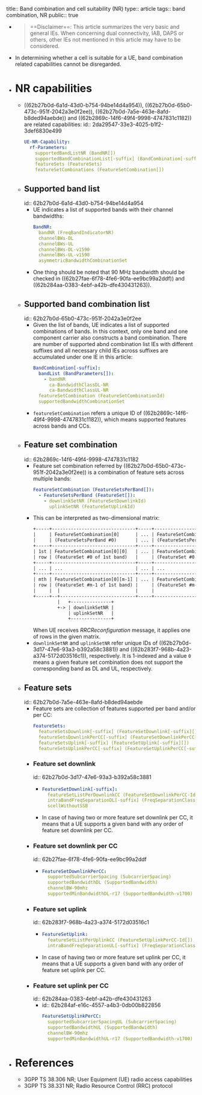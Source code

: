 title:: Band combination and cell suitability (NR)
type:: article
tags:: band combination, NR
public:: true

- > ==Disclaimer==: This article summarizes the very basic and general IEs. When concerning dual connectivity, IAB, DAPS or others, other IEs not mentioned in this article may have to be considered.
- In determining whether a cell is suitable for a UE, band combination related capabilities cannot be disregarded.
- # NR capabilities
	- ((62b27b0d-6a1d-43d0-b754-94be14d4a954)), ((62b27b0d-65b0-473c-951f-2042a3e0f2ee)), ((62b27b0d-7a5e-463e-8afd-b8ded94aebde)) and ((62b2869c-14f6-49f4-9998-4747831c1182)) are related capabilities:
	  id:: 2da29547-33e3-4025-b1f2-3def6830e499
	  ```yml
	  UE-NR-Capability:
	    rf-Parameters:
	      supportedBandListNR (BandNR[])
	      supportedBandCombinationList[-suffix] (BandCombination[-suffix][])
	      featureSets (FeatureSets)
	      featureSetCombinations (FeatureSetCombination[])
	  ```
	- ## Supported band list
	  id:: 62b27b0d-6a1d-43d0-b754-94be14d4a954
		- UE indicates a list of supported bands with their channel bandwidths:
		  ```yml
		  BandNR:
		    bandNR (FreqBandIndicatorNR)
		    channelBWs-DL
		    channelBWs-UL
		    channelBWs-DL-v1590
		    channelBWs-UL-v1590
		    asymmetricBandwidthCombinationSet
		  ```
		- One thing should be noted that 90 MHz bandwidth should be checked in ((62b27fae-6f78-4fe6-90fa-ee9bc99a2ddf)) and ((62b284aa-0383-4ebf-a42b-dfe430431263)).
	- ## Supported band combination list
	  id:: 62b27b0d-65b0-473c-951f-2042a3e0f2ee
		- Given the list of bands, UE indicates a list of supported combinations of bands. In this context, only one band and one component carrier also constructs a band combination.
		  There are number of supported abnd combination list IEs with different suffixes and all necessary child IEs across suffixes are accumulated under one IE in this article:
		  ```yml
		  BandCombination[-suffix]:
		    bandList (BandParameters[]):
		      - bandNR
		        ca-BandwidthClassDL-NR
		        ca-BandwidthClassUL-NR
		    featureSetCombination (FeatureSetCombinationId)
		    supportedBandwidthCombinationSet
		  ```
		- `featureSetCombination` refers a unique ID of ((62b2869c-14f6-49f4-9998-4747831c1182)), which means supported features across bands and CCs.
	- ## Feature set combination
	  id:: 62b2869c-14f6-49f4-9998-4747831c1182
		- Feature set combination referred by ((62b27b0d-65b0-473c-951f-2042a3e0f2ee)) is a combination of feature sets across multiple bands:
		  ```yml
		  FeatureSetCombination (FeatureSetsPerBand[]):
		    - FeatureSetsPerBand (FeatureSet[]):
		      - downlinkSetNR (FeatureSetDownlinkId)
		        uplinkSetNR (FeatureSetUplinkId)
		  ```
		- This can be interpreted as two-dimensional matrix:
		  ```txt
		  +-----+-------------------------------+-----+---------------------------------+
		  |     | FeatureSetCombination[0]      | ... | FeatureSetCombination[n-1]      |
		  |     | (FeatureSetsPerBand #0)       | ... | (FeatureSetsPerBand #n-1)       |
		  +-----+-------------------------------+-----+---------------------------------+
		  | 1st | FeatureSetCombination[0][0]   | ... | FeatureSetCombination[n-1][0]   |
		  | row | (FeatureSet #0 of 1st band)   |     | (FeatureSet #0 of nth band)     |
		  +-----+-------------------------------+-----+---------------------------------+
		  | ... | ...                           | ... | ...                             |
		  +-----+-------------------------------+-----+---------------------------------+
		  | mth | FeatureSetCombination[0][m-1] | ... | FeatureSetCombination[n-1][m-1] |
		  | row | (FeatureSet #m-1 of 1st band) |     | (FeatureSet #m-1 of nth band) * |
		  |     |  |                            |     |                                 |
		  +-----+--+----------------------------+-----+---------------------------------+
		           |   +---------------+
		           +-> | downlinkSetNR |
		               | uplinkSetNR   |
		               +---------------+
		  ```
		  When UE receives _RRCReconfiguration_ message, it applies one of rows in the given matrix.
		- `downlinkSetNR` and `uplinkSetNR` refer unique IDs of ((62b27b0d-3d17-47e6-93a3-b392a58c3881)) and ((62b283f7-968b-4a23-a374-5172d03516c1)), respectively. It is 1-indexed and a value `0` means a given feature set combination does not support the corresponding band as DL and UL, respectively.
	- ## Feature sets
	  id:: 62b27b0d-7a5e-463e-8afd-b8ded94aebde
		- Feature sets are collection of features supported per band and/or per CC:
		  ```yml
		  FeatureSets:
		    featureSetsDownlink[-suffix] (FeatureSetDownlink[-suffix][])
		    featureSetsDownlinkPerCC[-suffix] (FeatureSetDownlinkPerCC[-suffix][])
		    featureSetsUplink[-suffix] (FeatureSetUplink[-suffix][])
		    featureSetsUplinkPerCC[-suffix] (FeatureSetUplinkPerCC[-suffix][])
		  ```
		- ### Feature set downlink
		  id:: 62b27b0d-3d17-47e6-93a3-b392a58c3881
			- ```yml
			  FeatureSetDownlink[-suffix]:
			    featureSetListPerDownlinkCC (FeatureSetDownlinkPerCC-Id[])
			    intraBandFreqSeparationDL[-suffix] (FreqSeparationClass, FreqSeparationClassDL[-suffix])
			    scellWithoutSSB
			  ```
			- In case of having two or more feature set downlink per CC, it means that a UE supports a given band with any order of feature set downlink per CC.
		- ### Feature set downlink per CC
		  id:: 62b27fae-6f78-4fe6-90fa-ee9bc99a2ddf
			- ```yml
			  FeatureSetDownlinkPerCC:
			    supportedSubcarrierSpacing (SubcarrierSpacing)
			    supportedBandwidthDL (SupportedBandwidth)
			    channelBW-90mhz
			    supportedMinBandwidthDL-r17 (SupportedBandwidth-v1700)
			  ```
		- ### Feature set uplink
		  id:: 62b283f7-968b-4a23-a374-5172d03516c1
			- ```yml
			  FeatureSetUplink:
			    featureSetListPerUplinkCC (FeatureSetUplinkPerCC-Id[])
			    intraBandFreqSeparationUL[-suffix] (FreqSeparationClass, FreqSeparationClassUL[-suffix])
			  ```
			- In case of having two or more feature set uplink per CC, it means that a UE supports a given band with any order of feature set uplink per CC.
		- ### Feature set uplink per CC
		  id:: 62b284aa-0383-4ebf-a42b-dfe430431263
			- id:: 62b284af-e16c-4557-a4b3-0db00b822856
			  ```yml
			  FeatureSetUplinkPerCC:
			    supportedSubcarrierSpacingUL (SubcarrierSpacing)
			    supportedBandwidthUL (SupportedBandwidth)
			    channelBW-90mhz
			    supportedMinBandwidthUL-r17 (SupportedBandwidth-v1700)
			  ```
- # References
	- 3GPP TS 38.306 NR; User Equipment (UE) radio access capabilities
	- 3GPP TS 38.331 NR; Radio Resource Control (RRC) protocol